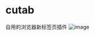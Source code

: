 # cutab
自用的浏览器新标签页插件
![image](https://github.com/anccnuer/cutab/assets/92565045/0912993f-e989-43fe-b13b-a5cc51ce3b63)

